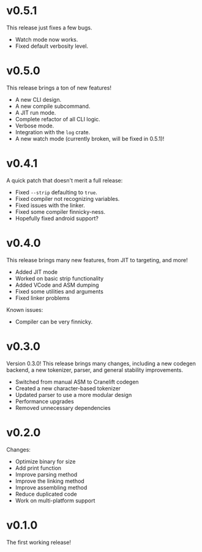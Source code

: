 # v0.5.1

This release just fixes a few bugs.

- Watch mode now works.
- Fixed default verbosity level.

# v0.5.0

This release brings a ton of new features!

- A new CLI design.
- A new compile subcommand.
- A JIT run mode.
- Complete refactor of all CLI logic.
- Verbose mode.
- Integration with the `log` crate.
- A new watch mode (currently broken, will be fixed in 0.5.1)!

# v0.4.1

A quick patch that doesn't merit a full release:

- Fixed `--strip` defaulting to `true`.
- Fixed compiler not recognizing variables.
- Fixed issues with the linker.
- Fixed some compiler finnicky-ness.
- Hopefully fixed android support?

# v0.4.0

This release brings many new features, from JIT to targeting, and more!

- Added JIT mode
- Worked on basic strip functionality
- Added VCode and ASM dumping
- Fixed some utilities and arguments
- Fixed linker problems

Known issues:

- Compiler can be very finnicky.

# v0.3.0

Version 0.3.0! This release brings many changes, including a new codegen backend, a new tokenizer, parser, and general stability improvements.

- Switched from manual ASM to Cranelift codegen
- Created a new character-based tokenizer
- Updated parser to use a more modular design
- Performance upgrades
- Removed unnecessary dependencies

# v0.2.0

Changes:

- Optimize binary for size
- Add print function
- Improve parsing method
- Improve the linking method
- Improve assembling method
- Reduce duplicated code
- Work on multi-platform support

# v0.1.0

The first working release!
